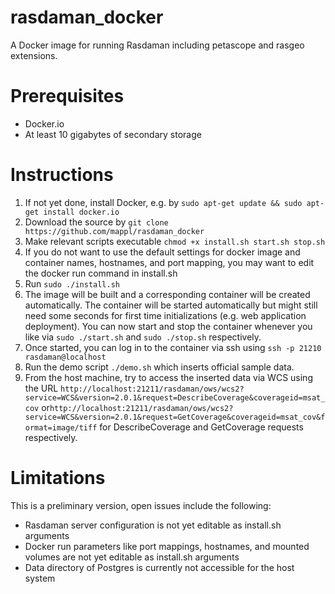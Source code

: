 rasdaman_docker
===============
A Docker image for running Rasdaman including petascope and rasgeo extensions.

# Prerequisites
- Docker.io 
- At least 10 gigabytes of secondary storage

# Instructions
1. If not yet done, install Docker, e.g. by `sudo apt-get update && sudo apt-get install docker.io`
2. Download the source by `git clone https://github.com/mappl/rasdaman_docker`
3. Make relevant scripts executable `chmod +x install.sh start.sh stop.sh`
4. If you do not want to use the default settings for docker image and container names, hostnames, and port mapping, you may want to edit the docker run command in install.sh
5. Run `sudo ./install.sh`
6. The image will be built and a corresponding container will be created automatically. The container will be started automatically but might still need some seconds for first time initializations (e.g. web application deployment). You can now start and stop the container whenever you like via `sudo ./start.sh` and `sudo ./stop.sh` respectively.
7. Once started, you can log in to the container via ssh using `ssh -p 21210 rasdaman@localhost`
8. Run the demo script `./demo.sh` which inserts official sample data.
9. From the host machine, try to access the inserted data via WCS using the URL `http://localhost:21211/rasdaman/ows/wcs2?service=WCS&version=2.0.1&request=DescribeCoverage&coverageid=msat_cov` or`http://localhost:21211/rasdaman/ows/wcs2?service=WCS&version=2.0.1&request=GetCoverage&coverageid=msat_cov&format=image/tiff` for DescribeCoverage and GetCoverage requests respectively.



# Limitations
This is a preliminary version, open issues include the following:
- Rasdaman server configuration is not yet editable as install.sh arguments
- Docker run parameters like port mappings, hostnames, and mounted volumes are not yet editable as install.sh arguments
- Data directory of Postgres is currently not accessible for the host system
